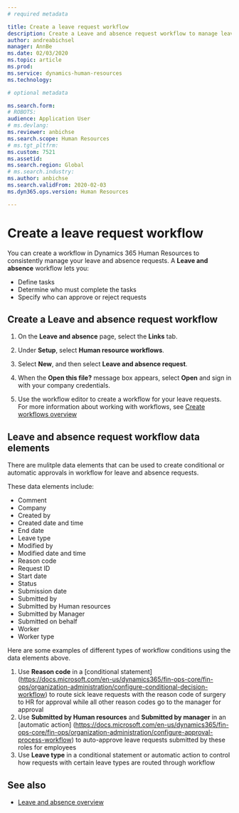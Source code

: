 ```yaml
---
# required metadata

title: Create a leave request workflow
description: Create a Leave and absence request workflow to manage leave requests consistently in Dynamics 365 Human Resources.
author: andreabichsel
manager: AnnBe
ms.date: 02/03/2020
ms.topic: article
ms.prod: 
ms.service: dynamics-human-resources
ms.technology: 

# optional metadata

ms.search.form: 
# ROBOTS: 
audience: Application User
# ms.devlang: 
ms.reviewer: anbichse
ms.search.scope: Human Resources
# ms.tgt_pltfrm: 
ms.custom: 7521
ms.assetid: 
ms.search.region: Global
# ms.search.industry: 
ms.author: anbichse
ms.search.validFrom: 2020-02-03
ms.dyn365.ops.version: Human Resources

---
```


# Create a leave request workflow

You can create a workflow in Dynamics 365 Human Resources to consistently manage your leave and absence requests. A **Leave and absence** workflow lets you:

- Define tasks
- Determine who must complete the tasks
- Specify who can approve or reject requests

## Create a Leave and absence request workflow

1. On the **Leave and absence** page, select the **Links** tab.

2. Under **Setup**, select **Human resource workflows**.

3. Select **New**, and then select **Leave and absence request**. 

4. When the **Open this file?** message box appears, select **Open** and sign in with your company credentials.

5. Use the workflow editor to create a workflow for your leave requests. For more information about working with workflows, see [Create workflows overview](https://docs.microsoft.com/dynamics365/fin-ops-core/fin-ops/organization-administration/create-workflow?toc=/dynamics365/commerce/toc.json.)

## Leave and absence request workflow data elements
There are mulitple data elements that can be used to create conditional or automatic approvals in workflow for leave and absence requests. 

These data elements include:
- Comment
- Company
- Created by
- Created date and time
- End date
- Leave type
- Modified by
- Modified date and time 
- Reason code
- Request ID
- Start date
- Status 
- Submission date
- Submitted by
- Submitted by Human resources
- Submitted by Manager
- Submitted on behalf
- Worker
- Worker type

Here are some examples of different types of workflow conditions using the data elements above. 

1. Use **Reason code** in a [conditional statement] (https://docs.microsoft.com/en-us/dynamics365/fin-ops-core/fin-ops/organization-administration/configure-conditional-decision-workflow)  to route sick leave requests with the reason code of surgery to HR for approval while all other reason codes go to the manager for approval
2. Use **Submitted by Human resources** and **Submitted by manager** in an [automatic action] (https://docs.microsoft.com/en-us/dynamics365/fin-ops-core/fin-ops/organization-administration/configure-approval-process-workflow) to auto-approve leave requests submitted by these roles for employees
3. Use **Leave type** in a conditional statement or automatic action to control how requests with certain leave types are routed through workflow

## See also

- [Leave and absence overview](hr-leave-and-absence-overview.md)
